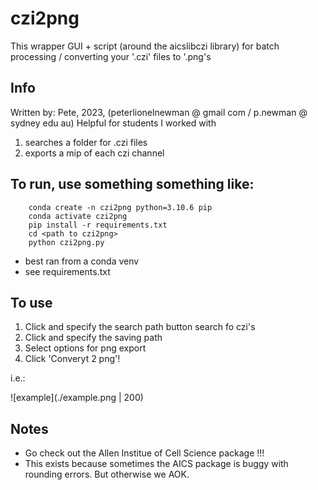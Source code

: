 # czi2png

This wrapper GUI + script (around the aicslibczi library) for batch processing / converting your '.czi' files to '.png's

## Info

Written by: Pete, 2023, (peterlionelnewman @ gmail com / p.newman @ sydney edu au) Helpful for students I worked with

1. searches a folder for .czi files
2. exports a mip of each czi channel

## To run, use something something like:
```
    conda create -n czi2png python=3.10.6 pip
    conda activate czi2png
    pip install -r requirements.txt
    cd <path to czi2png>
    python czi2png.py 
```

- best ran from a conda venv
- see requirements.txt

## To use

1. Click and specify the search path button search fo czi's
2. Click and specify the saving path
3. Select options for png export
4. Click 'Converyt 2 png'!

i.e.:

![example](./example.png | 200)


## Notes

- Go check out the Allen Institue of Cell Science package !!!
- This exists because sometimes the AICS package is buggy with rounding errors. But otherwise we AOK.
